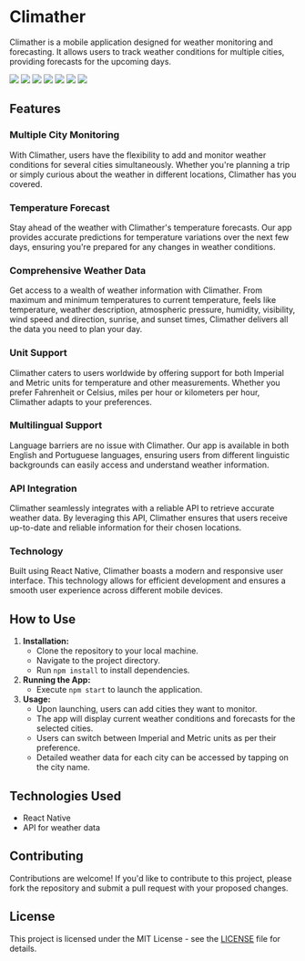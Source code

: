 # Climather

Climather is a mobile application designed for weather monitoring and forecasting. It allows users to track weather conditions for multiple cities, providing forecasts for the upcoming days.

<img src="src\0_utils\1_design\0_readme\0.png" >
<img src="src\0_utils\1_design\0_readme\l.png" >
<img src="src\0_utils\1_design\0_readme\2.png" >
<img src="src\0_utils\1_design\0_readme\3.png" >
<img src="src\0_utils\1_design\0_readme\4.png" >
<img src="src\0_utils\1_design\0_readme\5.png" >
<img src="src\0_utils\1_design\0_readme\6.png" >

## Features

### Multiple City Monitoring
With Climather, users have the flexibility to add and monitor weather conditions for several cities simultaneously. Whether you're planning a trip or simply curious about the weather in different locations, Climather has you covered.

### Temperature Forecast
Stay ahead of the weather with Climather's temperature forecasts. Our app provides accurate predictions for temperature variations over the next few days, ensuring you're prepared for any changes in weather conditions.

### Comprehensive Weather Data
Get access to a wealth of weather information with Climather. From maximum and minimum temperatures to current temperature, feels like temperature, weather description, atmospheric pressure, humidity, visibility, wind speed and direction, sunrise, and sunset times, Climather delivers all the data you need to plan your day.

### Unit Support
Climather caters to users worldwide by offering support for both Imperial and Metric units for temperature and other measurements. Whether you prefer Fahrenheit or Celsius, miles per hour or kilometers per hour, Climather adapts to your preferences.

### Multilingual Support
Language barriers are no issue with Climather. Our app is available in both English and Portuguese languages, ensuring users from different linguistic backgrounds can easily access and understand weather information.

### API Integration
Climather seamlessly integrates with a reliable API to retrieve accurate weather data. By leveraging this API, Climather ensures that users receive up-to-date and reliable information for their chosen locations.

### Technology
Built using React Native, Climather boasts a modern and responsive user interface. This technology allows for efficient development and ensures a smooth user experience across different mobile devices.

## How to Use
1. **Installation:**
   - Clone the repository to your local machine.
   - Navigate to the project directory.
   - Run `npm install` to install dependencies.
2. **Running the App:**
   - Execute `npm start` to launch the application.
3. **Usage:**
   - Upon launching, users can add cities they want to monitor.
   - The app will display current weather conditions and forecasts for the selected cities.
   - Users can switch between Imperial and Metric units as per their preference.
   - Detailed weather data for each city can be accessed by tapping on the city name.

## Technologies Used
- React Native
- API for weather data

## Contributing
Contributions are welcome! If you'd like to contribute to this project, please fork the repository and submit a pull request with your proposed changes.

## License
This project is licensed under the MIT License - see the [LICENSE](LICENSE) file for details.
